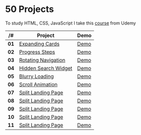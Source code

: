 # 50 Projects

To study HTML, CSS, JavaScript I take this [course](https://www.udemy.com/course/50-projects-50-days/) from Udemy

| /#     | Project                                           | Demo     |
| ------ | ------------------------------------------------- | -------- |
| **01** | [Expanding Cards](#/tree/main/01.expanding%20cards) | [Demo]() |
| **02** | [Progress Steps](#/tree/main/02.Progress-Steps)   | [Demo]() |
| **03** | [Rotating Navigation]()                           | [Demo]() |
| **04** | [Hidden Search Widget]()                          | [Demo]() |
| **05** | [Blurry Loading]()                                | [Demo]() |
| **06** | [Scroll Animation]()                              | [Demo]() |
| **07** | [Split Landing Page]()                            | [Demo]() |
| **08** | [Split Landing Page]()                            | [Demo]() |
| **09** | [Split Landing Page]()                            | [Demo]() |
| **10** | [Split Landing Page]()                            | [Demo]() |
| **11** | [Split Landing Page]()                            | [Demo]() |
